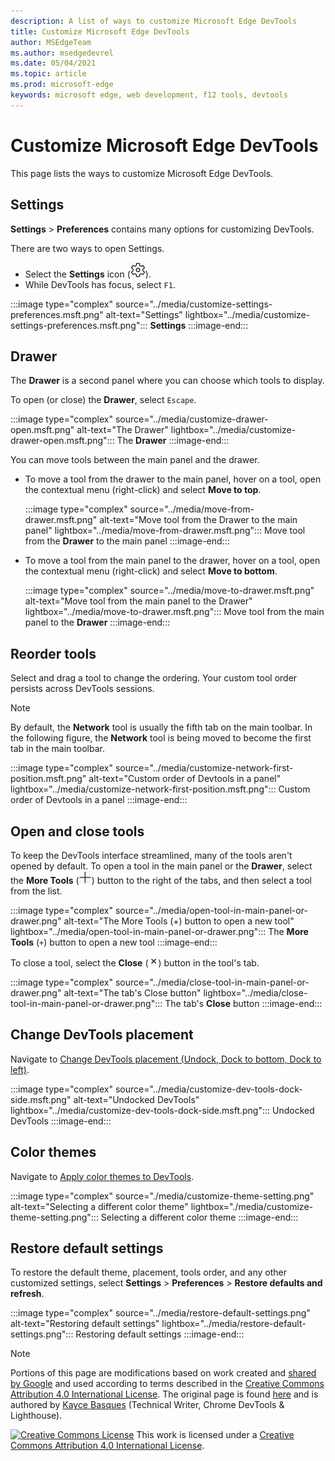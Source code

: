 ```yaml
---
description: A list of ways to customize Microsoft Edge DevTools
title: Customize Microsoft Edge DevTools
author: MSEdgeTeam
ms.author: msedgedevrel
ms.date: 05/04/2021
ms.topic: article
ms.prod: microsoft-edge
keywords: microsoft edge, web development, f12 tools, devtools
---
```

<!-- Copyright Kayce Basques

   Licensed under the Apache License, Version 2.0 (the "License");
   you may not use this file except in compliance with the License.
   You may obtain a copy of the License at

       https://www.apache.org/licenses/LICENSE-2.0

   Unless required by applicable law or agreed to in writing, software
   distributed under the License is distributed on an "AS IS" BASIS,
   WITHOUT WARRANTIES OR CONDITIONS OF ANY KIND, either express or implied.
   See the License for the specific language governing permissions and
   limitations under the License.  -->
# Customize Microsoft Edge DevTools

This page lists the ways to customize Microsoft Edge DevTools.


<!-- ====================================================================== -->
## Settings

**Settings** > **Preferences** contains many options for customizing DevTools.

There are two ways to open Settings.

*   Select the **Settings** icon (![Settings icon](../media/settings-icon-dark.msft.png)).
*   While DevTools has focus, select `F1`.

:::image type="complex" source="../media/customize-settings-preferences.msft.png" alt-text="Settings" lightbox="../media/customize-settings-preferences.msft.png":::
   **Settings**
:::image-end:::


<!-- ====================================================================== -->
## Drawer

The **Drawer** is a second panel where you can choose which tools to display.

To open (or close) the **Drawer**, select `Escape`.

:::image type="complex" source="../media/customize-drawer-open.msft.png" alt-text="The Drawer" lightbox="../media/customize-drawer-open.msft.png":::
   The **Drawer**
:::image-end:::

You can move tools between the main panel and the drawer.

*   To move a tool from the drawer to the main panel, hover on a tool, open the contextual menu (right-click) and select **Move to top**.

    :::image type="complex" source="../media/move-from-drawer.msft.png" alt-text="Move tool from the Drawer to the main panel" lightbox="../media/move-from-drawer.msft.png":::
       Move tool from the **Drawer** to the main panel
    :::image-end:::

*   To move a tool from the main panel to the drawer, hover on a tool, open the contextual menu (right-click) and select **Move to bottom**.

    :::image type="complex" source="../media/move-to-drawer.msft.png" alt-text="Move tool from the main panel to the Drawer" lightbox="../media/move-to-drawer.msft.png":::
       Move tool from the main panel to the **Drawer**
    :::image-end:::


<!-- ====================================================================== -->
## Reorder tools

Select and drag a tool to change the ordering.  Your custom tool order persists across DevTools sessions.

> [!NOTE]
> By default, the **Network** tool is usually the fifth tab on the main toolbar.  In the following figure, the **Network** tool is being moved to become the first tab in the main toolbar.

:::image type="complex" source="../media/customize-network-first-position.msft.png" alt-text="Custom order of Devtools in a panel" lightbox="../media/customize-network-first-position.msft.png":::
   Custom order of Devtools in a panel
:::image-end:::


<!-- ====================================================================== -->
## Open and close tools

To keep the DevTools interface streamlined, many of the tools aren't opened by default. To open a tool in the main panel or the **Drawer**, select the **More Tools** (![More Tools](../media/open-tab-icon.png)) button to the right of the tabs, and then select a tool from the list.

:::image type="complex" source="../media/open-tool-in-main-panel-or-drawer.png" alt-text="The More Tools (+) button to open a new tool" lightbox="../media/open-tool-in-main-panel-or-drawer.png":::
   The **More Tools** (`+`) button to open a new tool
:::image-end:::

To close a tool, select the **Close** (![Close Tool](../media/close-tab-icon.png)) button in the tool's tab.

:::image type="complex" source="../media/close-tool-in-main-panel-or-drawer.png" alt-text="The tab's Close button" lightbox="../media/close-tool-in-main-panel-or-drawer.png":::
   The tab's **Close** button
:::image-end:::


<!-- ====================================================================== -->
## Change DevTools placement

Navigate to [Change DevTools placement (Undock, Dock to bottom, Dock to left)](./placement.md).

:::image type="complex" source="../media/customize-dev-tools-dock-side.msft.png" alt-text="Undocked DevTools" lightbox="../media/customize-dev-tools-dock-side.msft.png":::
   Undocked DevTools
:::image-end:::


<!-- ====================================================================== -->
## Color themes

Navigate to [Apply color themes to DevTools](./theme.md).

:::image type="complex" source="./media/customize-theme-setting.png" alt-text="Selecting a different color theme" lightbox="./media/customize-theme-setting.png":::
   Selecting a different color theme
:::image-end:::


<!-- ====================================================================== -->
## Restore default settings

To restore the default theme, placement, tools order, and any other customized settings, select **Settings** > **Preferences** > **Restore defaults and refresh**.

:::image type="complex" source="../media/restore-default-settings.png" alt-text="Restoring default settings" lightbox="../media/restore-default-settings.png":::
   Restoring default settings
:::image-end:::


<!-- ====================================================================== -->
> [!NOTE]
> Portions of this page are modifications based on work created and [shared by Google](https://developers.google.com/terms/site-policies) and used according to terms described in the [Creative Commons Attribution 4.0 International License](https://creativecommons.org/licenses/by/4.0).
> The original page is found [here](https://developers.google.com/web/tools/chrome-devtools/customize/index) and is authored by [Kayce Basques](https://developers.google.com/web/resources/contributors#kayce-basques) (Technical Writer, Chrome DevTools \& Lighthouse).

[![Creative Commons License](https://i.creativecommons.org/l/by/4.0/88x31.png)](https://creativecommons.org/licenses/by/4.0)
This work is licensed under a [Creative Commons Attribution 4.0 International License](https://creativecommons.org/licenses/by/4.0).
